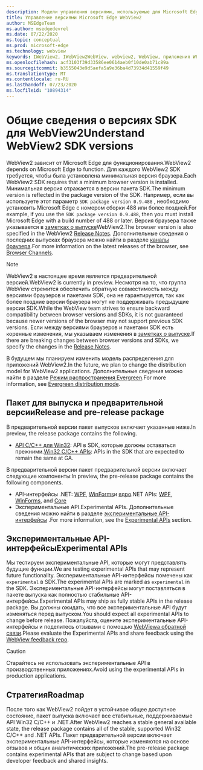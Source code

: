 ```yaml
---
description: Модели управления версиями, используемые для Microsoft Edge WebView2
title: Управление версиями Microsoft Edge WebView2
author: MSEdgeTeam
ms.author: msedgedevrel
ms.date: 07/22/2020
ms.topic: conceptual
ms.prod: microsoft-edge
ms.technology: webview
keywords: IWebView2, IWebView2WebView, webview2, WebView, приложения WPF, WPF, EDGE, ICoreWebView2, ICoreWebView2Host, элемент управления "браузер", HTML Edge
ms.openlocfilehash: acf3103f39d33586ee0614aeb0f10de0ab71c89a
ms.sourcegitcommit: b3555043e9d5aefa5a9e36ba4d73934d41559f49
ms.translationtype: MT
ms.contentlocale: ru-RU
ms.lasthandoff: 07/23/2020
ms.locfileid: "10894314"
---
```

# <span data-ttu-id="0a487-104">Общие сведения о версиях SDK для WebView2</span><span class="sxs-lookup"><span data-stu-id="0a487-104">Understand WebView2 SDK versions</span></span>  

<span data-ttu-id="0a487-105">WebView2 зависит от Microsoft Edge для функционирования.</span><span class="sxs-lookup"><span data-stu-id="0a487-105">WebView2 depends on Microsoft Edge to function.</span></span>  <span data-ttu-id="0a487-106">Для каждого WebView2 SDK требуется, чтобы была установлена минимальная версия браузера.</span><span class="sxs-lookup"><span data-stu-id="0a487-106">Each WebView2 SDK requires that a minimum browser version is installed.</span></span>  <span data-ttu-id="0a487-107">Минимальная версия отражается в версии пакета SDK.</span><span class="sxs-lookup"><span data-stu-id="0a487-107">The minimum version is reflected in the package version of the SDK.</span></span>  <span data-ttu-id="0a487-108">Например, если вы используете этот параметр `SDK package version 0.9.488` , необходимо установить Microsoft Edge с номером сборки 488 или более поздней.</span><span class="sxs-lookup"><span data-stu-id="0a487-108">For example, if you use the `SDK package version 0.9.488`, then you must install Microsoft Edge with a build number of 488 or later.</span></span>  <span data-ttu-id="0a487-109">Версия браузера также указывается в [заметках о выпуске][Releasenotes]WebView2.</span><span class="sxs-lookup"><span data-stu-id="0a487-109">The browser version is also specified in the WebView2 [Release Notes][Releasenotes].</span></span>  <span data-ttu-id="0a487-110">Дополнительные сведения о последних выпусках браузера можно найти в разделе [каналы браузера][DeployedgeChannels].</span><span class="sxs-lookup"><span data-stu-id="0a487-110">For more information on the latest releases of the browser, see [Browser Channels][DeployedgeChannels].</span></span>  

> [!NOTE]
> <span data-ttu-id="0a487-111">WebView2 в настоящее время является предварительной версией.</span><span class="sxs-lookup"><span data-stu-id="0a487-111">WebView2 is currently in preview.</span></span>  <span data-ttu-id="0a487-112">Несмотря на то, что группа WebView стремится обеспечить обратную совместимость между версиями браузеров и пакетами SDK, она не гарантируется, так как более поздние версии браузера могут не поддерживать предыдущие версии SDK.</span><span class="sxs-lookup"><span data-stu-id="0a487-112">While the WebView team strives to ensure backward compatibility between browser versions and SDKs, it is not guaranteed because newer versions of the browser may not support previous SDK versions.</span></span>  <span data-ttu-id="0a487-113">Если между версиями браузеров и пакетами SDK есть коренные изменения, мы указываем изменения в [заметках о выпуске][Releasenotes].</span><span class="sxs-lookup"><span data-stu-id="0a487-113">If there are breaking changes between browser versions and SDKs, we specify the changes in the [Release Notes][Releasenotes].</span></span>  

<span data-ttu-id="0a487-114">В будущем мы планируем изменить модель распределения для приложений WebView2.</span><span class="sxs-lookup"><span data-stu-id="0a487-114">In the future, we plan to change the distribution model for WebView2 applications.</span></span>  <span data-ttu-id="0a487-115">Дополнительные сведения можно найти в разделе [Режим распространения Evergreen][DistributionEvergreenMode].</span><span class="sxs-lookup"><span data-stu-id="0a487-115">For more information, see [Evergreen distribution mode][DistributionEvergreenMode].</span></span>  
 
## <span data-ttu-id="0a487-116">Пакет для выпуска и предварительной версии</span><span class="sxs-lookup"><span data-stu-id="0a487-116">Release and pre-release package</span></span>  

<span data-ttu-id="0a487-117">В предварительной версии пакет выпусков включает указанные ниже.</span><span class="sxs-lookup"><span data-stu-id="0a487-117">In preview, the release package contains the following.</span></span>  

*   <span data-ttu-id="0a487-118">[API C/C++ для Win32][ReferenceWin3209538]: API в SDK, которые должны оставаться прежними.</span><span class="sxs-lookup"><span data-stu-id="0a487-118">[Win32 C/C++ APIs][ReferenceWin3209538]: APIs in the SDK that are expected to remain the same at GA.</span></span>  

<span data-ttu-id="0a487-119">В предварительной версии пакет предварительной версии включает следующие компоненты:</span><span class="sxs-lookup"><span data-stu-id="0a487-119">In preview, the pre-release package contains the following components.</span></span>  

*   <span data-ttu-id="0a487-120">API-интерфейсы .NET: [WPF][ReferenceWpf09515], [WinForms][ReferenceWinforms09515]и [ядро][ReferenceDotnet09538]</span><span class="sxs-lookup"><span data-stu-id="0a487-120">.NET APIs: [WPF][ReferenceWpf09515], [WinForms][ReferenceWinforms09515], and [Core][ReferenceDotnet09538]</span></span>  
*   <span data-ttu-id="0a487-121">Экспериментальные API.</span><span class="sxs-lookup"><span data-stu-id="0a487-121">Experimental APIs.</span></span>  <span data-ttu-id="0a487-122">Дополнительные сведения можно найти в разделе [экспериментальные API-интерфейсы](#experimental-apis) .</span><span class="sxs-lookup"><span data-stu-id="0a487-122">For more information, see the [Experimental APIs](#experimental-apis) section.</span></span>  

## <span data-ttu-id="0a487-123">Экспериментальные API-интерфейсы</span><span class="sxs-lookup"><span data-stu-id="0a487-123">Experimental APIs</span></span>  

<span data-ttu-id="0a487-124">Мы тестируем экспериментальные API, которые могут представлять будущие функции.</span><span class="sxs-lookup"><span data-stu-id="0a487-124">We are testing experimental APIs that may represent future functionality.</span></span>  <span data-ttu-id="0a487-125">Экспериментальные API-интерфейсы помечены как `experimental` в SDK.</span><span class="sxs-lookup"><span data-stu-id="0a487-125">The experimental APIs are marked as `experimental` in the SDK.</span></span>  <span data-ttu-id="0a487-126">Экспериментальные API-интерфейсы могут поставляться в пакете выпуска как полностью стабильные API-интерфейсы.</span><span class="sxs-lookup"><span data-stu-id="0a487-126">Experimental APIs may ship as fully stable APIs in the release package.</span></span>  <span data-ttu-id="0a487-127">Вы должны ожидать, что все экспериментальные API будут изменяться перед выпуском.</span><span class="sxs-lookup"><span data-stu-id="0a487-127">You should expect all experimental APIs to change before release.</span></span>  <span data-ttu-id="0a487-128">Пожалуйста, оцените экспериментальные API-интерфейсы и поделитесь отзывами с помощью [WebViewа обратной связи][GithubMicrosoftedgeWebviewfeedback].</span><span class="sxs-lookup"><span data-stu-id="0a487-128">Please evaluate the Experimental APIs and share feedback using the [WebView feedback repo][GithubMicrosoftedgeWebviewfeedback].</span></span>   

> [!CAUTION]
> <span data-ttu-id="0a487-129">Старайтесь не использовать экспериментальные API в производственных приложениях.</span><span class="sxs-lookup"><span data-stu-id="0a487-129">Avoid using the experimental APIs in production applications.</span></span>  

## <span data-ttu-id="0a487-130">Стратегия</span><span class="sxs-lookup"><span data-stu-id="0a487-130">Roadmap</span></span>  

<span data-ttu-id="0a487-131">После того как WebView2 пойдет в устойчивое общее доступное состояние, пакет выпуска включает все стабильные, поддерживаемые API Win32 C/C++ и .NET.</span><span class="sxs-lookup"><span data-stu-id="0a487-131">After WebView2 reaches a stable general available state, the release package contains all of the stable, supported Win32 C/C++ and .NET APIs.</span></span>  <span data-ttu-id="0a487-132">Пакет предварительной версии включает экспериментальные API-интерфейсы, которые изменяются на основе отзывов и общих аналитических приложений.</span><span class="sxs-lookup"><span data-stu-id="0a487-132">The pre-release package contains experimental APIs that are subject to change based upon developer feedback and shared insights.</span></span>  

<!--## Versioning  

After you have used a particular version of the SDK to build your app, your app may end up running with an older or newer version of installed browser binaries.  Until version 1.0.0.0 of WebView2 there may be breaking changes during updates that prevent your SDK from working with different versions of installed browser binaries.  After version 1.0.0.0, different versions of the SDK may work with different versions of the installed browser by using the following best practices.  

1.  To account for breaking changes to the API be sure to check for failure when requesting the DLL export `CreateCoreWebView2Environment` and when running `QueryInterface` on any `CoreWebView2` object.  A return value of `E_NOINTERFACE` indicates that the SDK is not compatible with the Microsoft Edge browser binaries.  
1.  Checking for failure from `QueryInterface` also accounts for cases where the SDK is newer than the version of the Microsoft Edge browser and your app attempts to use an interface of which the Microsoft Edge browser is unaware.  

1.  When an interface is unavailable, you may consider disabling the associated feature if possible, or otherwise informing your users to update their browsers.  -->  

<!--links -->

[DistributionEvergreenMode]: ./distribution.md#evergreen-distribution-mode "Режим распространения Evergreen — распространение приложений с помощью WebView2 | Документы Microsoft"  
[ReferenceDotnet09538]: ../reference/dotnet/0-9-538-reference-webview2.md "Ссылка (WebView2) | Документы Microsoft"  
[ReferenceWinforms09515]: ../reference/winforms/0-9-515-reference-webview2.md "Ссылка (WebView2) | Документы Microsoft"  
[ReferenceWin3209538]: ../reference/win32/0-9-538-reference-webview2.md "Ссылка (WebView2) | Документы Microsoft"  
[ReferenceWpf09515]: ../reference/wpf/0-9-515-reference-webview2.md "Ссылка (WebView2) | Документы Microsoft"  
[Releasenotes]: ../releasenotes.md "Заметки о выпуске для WebView2 SDK | Документы Microsoft"  

[DeployedgeChannels]: /deployedge/microsoft-edge-channels "Общие сведения о каналах Microsoft Edge | Документы Microsoft"  

[GithubMicrosoftedgeWebviewfeedback]: https://github.com/MicrosoftEdge/WebViewFeedback "WebView Feedback-MicrosoftEdge/WebViewFeedback | GitHub"  
